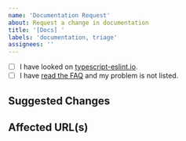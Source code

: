 ```yaml
---
name: 'Documentation Request'
about: Request a change in documentation
title: '[Docs] '
labels: 'documentation, triage'
assignees: ''
---
```


<!--
Please don't ignore this template.

If you ignore it, we're just going to respond asking you to fill it out, which wastes everyone's time.
The more relevant information you can include, the faster we can find the issue and fix it without asking you for more info.
-->

- [ ] I have looked on [typescript-eslint.io](https://typescript-eslint.io).
- [ ] I have [read the FAQ](https://github.com/typescript-eslint/typescript-eslint/blob/master/docs/getting-started/linting/FAQ.md) and my problem is not listed.

## Suggested Changes

<!-- What would you like to see happen in the docs? -->

## Affected URL(s)

<!-- Which URL(s) on the website does this CRUD? -->
